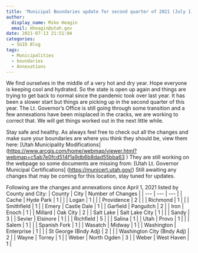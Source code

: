 ```yaml
---
title: 'Municipal Boundaries update for second quarter of 2021 (July 1)'
author:
  display_name: Mike Heagin
  email: mheagin@utah.gov
date: 2021-07-13 21:51:04
categories:
  - SGID Blog
tags:
  - Municipalities
  - boundaries
  - Annexations
---
```


We find ourselves in the middle of a very hot and dry year. Hope everyone is keeping cool and hydrated. So the state is open up again and things are trying to get back to normal since the pandemic took over last year. It has been a slower start but things are picking up in the second quarter of this year. The Lt. Governor’s Office is still going through some transition and a few annexations have been misplaced in the cracks, we are working to correct that. We will get things worked out in the next little while. 

Stay safe and healthy. As always feel free to check out all the changes and make sure your boundaries are where you think they should be, view them here: [Utah Municipality Modifications] (https://www.arcgis.com/home/webmap/viewer.html?webmap=c5ab7e0fcd514f1a9db6b8dad55bba63 )
They are still working on the webpage so some documents are missing from: [Utah Lt. Governor Municipal Certifications] (https://municert.utah.gov/) Still awaiting any changes that may be coming for this location, stay tuned for updates.

Following are the changes and annexations since April 1, 2021 listed by County and City:
| County | City | Number of Changes |
| --- | --- | --- |
| Cache | Hyde Park | 1 |
| | Logan | 1 |
| | Providence | 2 |
| | Richmond | 1 |
| | Smithfield | 1 |
| Emery | Castle Dale | 1 |
| Garfield | Panguitch | 2 |
| Iron | Enoch | 1 |
| Millard | Oak City  | 2 |
| Salt Lake | Salt Lake City | 1 |
| | Sandy | 3 |
| Sevier | Elsinore | 1 |
| | Richfield | 5 |
| | Salina | 1 |
| Utah | Provo | 1 |
| | Salem  | 1 |
| | Spanish Fork  | 1 |
| Wasatch | Midway | 1 |
| Washington | Enterprise | 1 |
| | St George (Bndy Adj)  | 2 |
| | Washington City (Bndy Adj) | 2 |
| Wayne | Torrey | 1 |
| Weber | North Ogden | 3 |
| Weber | West Haven | 1 |
